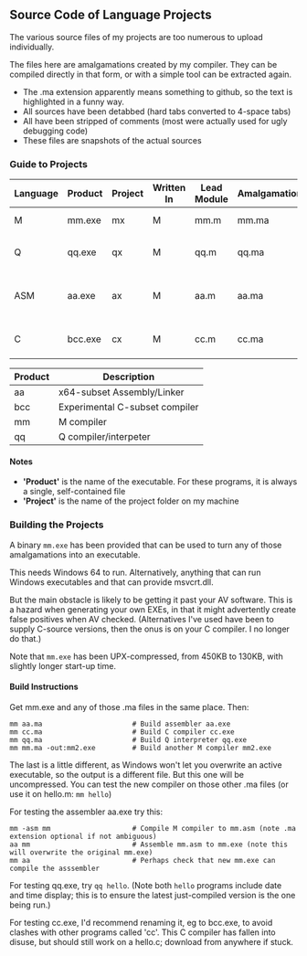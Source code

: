 ## Source Code of Language Projects

The various source files of my projects are too numerous to upload individually.

The files here are amalgamations created by my compiler. They can be compiled directly in that form, or with a simple tool can be extracted again.

* The .ma extension apparently means something to github, so the text is highlighted in a funny way.
* All sources have been detabbed (hard tabs converted to 4-space tabs)
* All have been stripped of comments (most were actually used for ugly debugging code)
* These files are snapshots of the actual sources

### Guide to Projects

Language | Product  | Project | Written In | Lead Module | Amalgamation | Description
--- | --- | --- | --- | --- | --- | ---
M |  mm.exe | mx |  M  | mm.m | mm.ma | Systems Programming
Q |  qq.exe | qx |  M  | qq.m | qq.ma | Dynamic, Interpreted, Scripting
ASM |  aa.exe |  ax  | M |  aa.m | aa.ma | My x64-subset assembly languuage
C |  bcc.exe | cx |  M  | cc.m | cc.ma | My C-language subset


Product | Description
--- | ---
aa | x64-subset Assembly/Linker
bcc | Experimental C-subset compiler 
mm | M compiler
qq | Q compiler/interpeter


#### Notes

* **'Product'** is the name of the executable. For these programs, it is always a single, self-contained file
* **'Project'** is the name of the project folder on my machine

### Building the Projects

A binary `mm.exe` has been provided that can be used to turn any of those amalgamations into an executable.

This needs Windows 64 to run. Alternatively, anything that can run Windows executables and that can provide msvcrt.dll.

But the main obstacle is likely to be getting it past your AV software. This is a hazard when generating your own EXEs, in that it might advertently create false positives when AV checked. (Alternatives I've used have been to supply C-source versions, then the onus is on your C compiler. I no longer do that.)

Note that `mm.exe` has been UPX-compressed, from 450KB to 130KB, with slightly longer start-up time.

#### Build Instructions

Get mm.exe and any of those .ma files in the same place. Then:
```
mm aa.ma                      # Build assembler aa.exe
mm cc.ma                      # Build C compiler cc.exe
mm qq.ma                      # Build Q interpreter qq.exe
mm mm.ma -out:mm2.exe         # Build another M compiler mm2.exe
```
The last is a little different, as Windows won't let you overwrite an active executable, so the output is a different file. But this one will be uncompressed. You can test the new compiler on those other .ma files (or use it on hello.m: `mm hello`)


For testing the assembler aa.exe try this:
```
mm -asm mm                    # Compile M compiler to mm.asm (note .ma extension optional if not ambiguous)
aa mm                         # Assemble mm.asm to mm.exe (note this will overwrite the original mm.exe)
mm aa                         # Perhaps check that new mm.exe can compile the asssembler
```
For testing qq.exe, try `qq hello`. (Note both `hello` programs include date and time display; this is to ensure the latest just-compiled version is the one being run.)

For testing cc.exe, I'd recommend renaming it, eg to bcc.exe, to avoid clashes with other programs called 'cc'. This C compiler has fallen into disuse, but should still work on a hello.c; download from anywhere if stuck.
